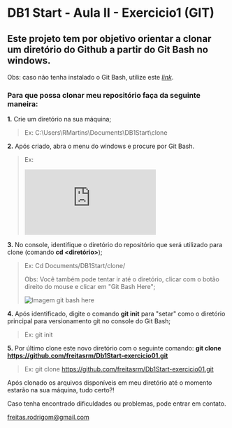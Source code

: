 # DB1 Start - Aula II - Exercicio1 (GIT)

## Este projeto tem por objetivo orientar a clonar um diretório do Github a partir do Git Bash no windows.

Obs: caso não tenha instalado o Git Bash, utilize este *[link](https://git-scm.com/downloads)*.

### Para que possa clonar meu repositório faça da seguinte maneira:

**1.** Crie um diretório na sua máquina;

> Ex: C:\Users\RMartins\Documents\DB1Start\clone

**2.** Após criado, abra o menu do windows e procure por Git Bash.

> Ex:
>
>![Imagem gitbash](https://forum.brathena.org/applications/core/interface/imageproxy/imageproxy.php?img=https://i.imgur.com/jvvJurJ.png&key=a85ff3c8f58b8cb5f42088b003205bb1d25cc822ec5ec2704dc97c2c3fc69706)

**3.** No console, identifique o diretório do repositório que será utilizado para clone (comando **cd <diretório>**);

> Ex: Cd Documents/DB1Start/clone/
>
> Obs: Você também pode tentar ir até o diretório, clicar com o botão direito do mouse e clicar em "Git Bash Here";
>
>![Imagem git bash here](https://www.sitereq.com/uploads/Kanzi/postassets/fadysoliman160hotmailcom_3/git-bash-here-git-gui-here11222017022716.png)

**4.** Após identificado, digite o comando **git init** para "setar" como o diretório principal para versionamento git no console do Git Bash;
> Ex: git init

**5.** Por último clone este novo diretório com o seguinte comando: **git clone https://github.com/freitasrm/Db1Start-exercicio01.git**
> Ex: git clone https://github.com/freitasrm/Db1Start-exercicio01.git

Após clonado os arquivos disponíveis em meu diretório até o momento estarão na sua máquina, tudo certo?!

Caso tenha encontrado dificuldades ou problemas, pode entrar em contato.

freitas.rodrigom@gmail.com
